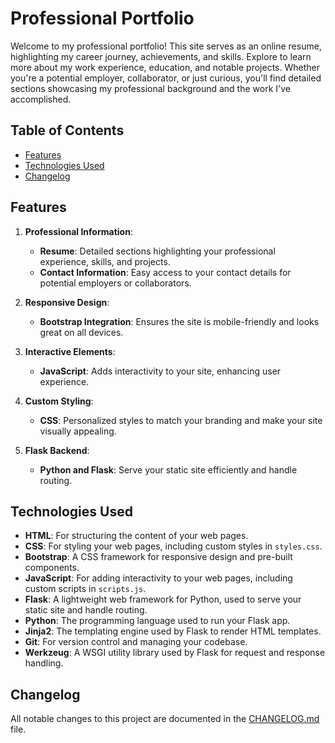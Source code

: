 # Professional Portfolio

Welcome to my professional portfolio! This site serves as an online resume, highlighting my career journey, achievements, and skills. Explore to learn more about my work experience, education, and notable projects. Whether you're a potential employer, collaborator, or just curious, you'll find detailed sections showcasing my professional background and the work I've accomplished.

## Table of Contents

- [Features](#features)
- [Technologies Used](#technologies-used)
- [Changelog](#changelog)

## Features

1. **Professional Information**:
   - **Resume**: Detailed sections highlighting your professional experience, skills, and projects.
   - **Contact Information**: Easy access to your contact details for potential employers or collaborators.

2. **Responsive Design**:
   - **Bootstrap Integration**: Ensures the site is mobile-friendly and looks great on all devices.

3. **Interactive Elements**:
   - **JavaScript**: Adds interactivity to your site, enhancing user experience.

4. **Custom Styling**:
   - **CSS**: Personalized styles to match your branding and make your site visually appealing.

5. **Flask Backend**:
   - **Python and Flask**: Serve your static site efficiently and handle routing.

## Technologies Used

- **HTML**: For structuring the content of your web pages.
- **CSS**: For styling your web pages, including custom styles in `styles.css`.
- **Bootstrap**: A CSS framework for responsive design and pre-built components.
- **JavaScript**: For adding interactivity to your web pages, including custom scripts in `scripts.js`.
- **Flask**: A lightweight web framework for Python, used to serve your static site and handle routing.
- **Python**: The programming language used to run your Flask app.
- **Jinja2**: The templating engine used by Flask to render HTML templates.
- **Git**: For version control and managing your codebase.
- **Werkzeug**: A WSGI utility library used by Flask for request and response handling.

## Changelog

All notable changes to this project are documented in the [CHANGELOG.md](CHANGELOG.md) file.